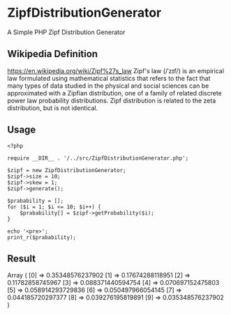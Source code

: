 # ZipfDistributionGenerator
A Simple PHP Zipf Distribution Generator

Wikipedia Definition
-----------------------
https://en.wikipedia.org/wiki/Zipf%27s_law
Zipf's law (/ˈzɪf/) is an empirical law formulated using mathematical statistics that refers to the fact that many types of data studied in the physical and social sciences can be approximated with a Zipfian distribution, one of a family of related discrete power law probability distributions. Zipf distribution is related to the zeta distribution, but is not identical.

Usage
--------

	<?php

	require __DIR__ . '/../src/ZipfDistributionGenerator.php';

	$zipf = new ZipfDistributionGenerator;
	$zipf->size = 10;
	$zipf->skew = 1;
	$zipf->generate();

	$prabability = [];
	for ($i = 1; $i <= 10; $i++) {
	    $prabability[] = $zipf->getProbability($i);
	}

	echo '<pre>';
	print_r($prabability);

Result
----------

Array
(
    [0] => 0.35348576237902
    [1] => 0.17674288118951
    [2] => 0.11782858745967
    [3] => 0.088371440594754
    [4] => 0.070697152475803
    [5] => 0.058914293729836
    [6] => 0.050497966054145
    [7] => 0.044185720297377
    [8] => 0.039276195819891
    [9] => 0.035348576237902
)

